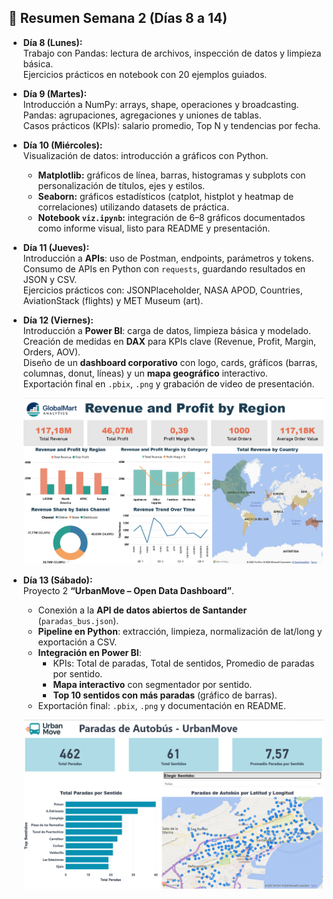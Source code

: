 ## 📅 Resumen Semana 2 (Días 8 a 14)

- **Día 8 (Lunes):**  
  Trabajo con Pandas: lectura de archivos, inspección de datos y limpieza básica.  
  Ejercicios prácticos en notebook con 20 ejemplos guiados.  

- **Día 9 (Martes):**  
  Introducción a NumPy: arrays, shape, operaciones y broadcasting.  
  Pandas: agrupaciones, agregaciones y uniones de tablas.  
  Casos prácticos (KPIs): salario promedio, Top N y tendencias por fecha.  

- **Día 10 (Miércoles):**  
  Visualización de datos: introducción a gráficos con Python.  
  - **Matplotlib:** gráficos de línea, barras, histogramas y subplots con personalización de títulos, ejes y estilos.  
  - **Seaborn:** gráficos estadísticos (catplot, histplot y heatmap de correlaciones) utilizando datasets de práctica.  
  - **Notebook `viz.ipynb`:** integración de 6–8 gráficos documentados como informe visual, listo para README y presentación.  

- **Día 11 (Jueves):**  
  Introducción a **APIs**: uso de Postman, endpoints, parámetros y tokens.  
  Consumo de APIs en Python con `requests`, guardando resultados en JSON y CSV.  
  Ejercicios prácticos con: JSONPlaceholder, NASA APOD, Countries, AviationStack (flights) y MET Museum (art).

- **Día 12 (Viernes):**  
  Introducción a **Power BI**: carga de datos, limpieza básica y modelado.  
  Creación de medidas en **DAX** para KPIs clave (Revenue, Profit, Margin, Orders, AOV).  
  Diseño de un **dashboard corporativo** con logo, cards, gráficos (barras, columnas, donut, líneas) y un **mapa geográfico** interactivo.  
  Exportación final en `.pbix`, `.png` y grabación de video de presentación.

  ![Dashboard Preview](./day12/B2-B3/revenueandprofit_by_region.png)

- **Día 13 (Sábado):**  
  Proyecto 2 **“UrbanMove – Open Data Dashboard”**.  
  - Conexión a la **API de datos abiertos de Santander** (`paradas_bus.json`).  
  - **Pipeline en Python**: extracción, limpieza, normalización de lat/long y exportación a CSV.  
  - **Integración en Power BI**:  
    - KPIs: Total de paradas, Total de sentidos, Promedio de paradas por sentido.  
    - **Mapa interactivo** con segmentador por sentido.  
    - **Top 10 sentidos con más paradas** (gráfico de barras).  
  - Exportación final: `.pbix`, `.png` y documentación en README.  

  ![UrbanMove Dashboard](./day13/B2/urbanmove_PBI_Dashboard.png)

